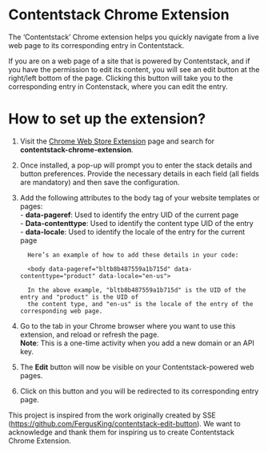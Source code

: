 # Contentstack Chrome Extension



The ‘Contentstack’ Chrome extension helps you quickly navigate from a live web page to its corresponding entry in Contentstack. 

If you are on a web page of a site that is powered by Contentstack, and if you have the permission to edit its content, you will see an edit button at the right/left bottom of the page. Clicking this button will take you to the corresponding entry in Contenstack, where you can edit the entry.

# How to set up the extension?
1. Visit the [Chrome Web Store Extension](https://chrome.google.com/webstore/category/extensions) page and search for **contentstack-chrome-extension**.
2. Once installed, a pop-up will prompt you to enter the stack details and button preferences. Provide the necessary details in each field (all fields are mandatory) and then save the configuration.
3. Add the following attributes to the body tag of your website templates or pages:  
         - **data-pageref**: Used to identify the entry UID of the current page  
         - **Data-contenttype**: Used to identify the content type UID of the entry  
         - **data-locale**: Used to identify the locale of the entry for the current page  

         Here’s an example of how to add these details in your code:

         <body data-pageref="bltb8b487559a1b715d" data-contenttype="product" data-locale="en-us">

         In the above example, "bltb8b487559a1b715d" is the UID of the entry and "product" is the UID of  
         the content type, and "en-us" is the locale of the entry of the corresponding web page.  
4. Go to the tab in your Chrome browser where you want to use this extension, and reload or refresh the page.  
**Note**: This is a one-time activity when you add a new domain or an API key.
6.   The **Edit** button will now be visible on your Contentstack-powered web pages.
7.   Click on this button and you will be redirected to its corresponding entry page.

  This project is inspired from the work originally created by SSE (https://github.com/FergusKing/contentstack-edit-button). We want to acknowledge and thank them for inspiring us to create Contentstack Chrome Extension.